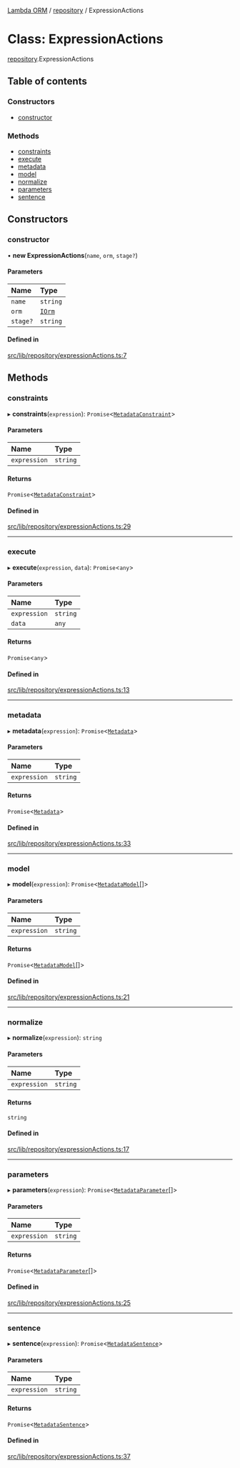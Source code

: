[Lambda ORM](../README.md) / [repository](../modules/repository.md) / ExpressionActions

# Class: ExpressionActions

[repository](../modules/repository.md).ExpressionActions

## Table of contents

### Constructors

- [constructor](repository.ExpressionActions.md#constructor)

### Methods

- [constraints](repository.ExpressionActions.md#constraints)
- [execute](repository.ExpressionActions.md#execute)
- [metadata](repository.ExpressionActions.md#metadata)
- [model](repository.ExpressionActions.md#model)
- [normalize](repository.ExpressionActions.md#normalize)
- [parameters](repository.ExpressionActions.md#parameters)
- [sentence](repository.ExpressionActions.md#sentence)

## Constructors

### constructor

• **new ExpressionActions**(`name`, `orm`, `stage?`)

#### Parameters

| Name | Type |
| :------ | :------ |
| `name` | `string` |
| `orm` | [`IOrm`](../interfaces/model.IOrm.md) |
| `stage?` | `string` |

#### Defined in

[src/lib/repository/expressionActions.ts:7](https://github.com/FlavioLionelRita/lambdaorm/blob/15e828d/src/lib/repository/expressionActions.ts#L7)

## Methods

### constraints

▸ **constraints**(`expression`): `Promise`<[`MetadataConstraint`](../interfaces/model.MetadataConstraint.md)\>

#### Parameters

| Name | Type |
| :------ | :------ |
| `expression` | `string` |

#### Returns

`Promise`<[`MetadataConstraint`](../interfaces/model.MetadataConstraint.md)\>

#### Defined in

[src/lib/repository/expressionActions.ts:29](https://github.com/FlavioLionelRita/lambdaorm/blob/15e828d/src/lib/repository/expressionActions.ts#L29)

___

### execute

▸ **execute**(`expression`, `data`): `Promise`<`any`\>

#### Parameters

| Name | Type |
| :------ | :------ |
| `expression` | `string` |
| `data` | `any` |

#### Returns

`Promise`<`any`\>

#### Defined in

[src/lib/repository/expressionActions.ts:13](https://github.com/FlavioLionelRita/lambdaorm/blob/15e828d/src/lib/repository/expressionActions.ts#L13)

___

### metadata

▸ **metadata**(`expression`): `Promise`<[`Metadata`](../interfaces/model.Metadata.md)\>

#### Parameters

| Name | Type |
| :------ | :------ |
| `expression` | `string` |

#### Returns

`Promise`<[`Metadata`](../interfaces/model.Metadata.md)\>

#### Defined in

[src/lib/repository/expressionActions.ts:33](https://github.com/FlavioLionelRita/lambdaorm/blob/15e828d/src/lib/repository/expressionActions.ts#L33)

___

### model

▸ **model**(`expression`): `Promise`<[`MetadataModel`](../interfaces/model.MetadataModel.md)[]\>

#### Parameters

| Name | Type |
| :------ | :------ |
| `expression` | `string` |

#### Returns

`Promise`<[`MetadataModel`](../interfaces/model.MetadataModel.md)[]\>

#### Defined in

[src/lib/repository/expressionActions.ts:21](https://github.com/FlavioLionelRita/lambdaorm/blob/15e828d/src/lib/repository/expressionActions.ts#L21)

___

### normalize

▸ **normalize**(`expression`): `string`

#### Parameters

| Name | Type |
| :------ | :------ |
| `expression` | `string` |

#### Returns

`string`

#### Defined in

[src/lib/repository/expressionActions.ts:17](https://github.com/FlavioLionelRita/lambdaorm/blob/15e828d/src/lib/repository/expressionActions.ts#L17)

___

### parameters

▸ **parameters**(`expression`): `Promise`<[`MetadataParameter`](../interfaces/model.MetadataParameter.md)[]\>

#### Parameters

| Name | Type |
| :------ | :------ |
| `expression` | `string` |

#### Returns

`Promise`<[`MetadataParameter`](../interfaces/model.MetadataParameter.md)[]\>

#### Defined in

[src/lib/repository/expressionActions.ts:25](https://github.com/FlavioLionelRita/lambdaorm/blob/15e828d/src/lib/repository/expressionActions.ts#L25)

___

### sentence

▸ **sentence**(`expression`): `Promise`<[`MetadataSentence`](../interfaces/model.MetadataSentence.md)\>

#### Parameters

| Name | Type |
| :------ | :------ |
| `expression` | `string` |

#### Returns

`Promise`<[`MetadataSentence`](../interfaces/model.MetadataSentence.md)\>

#### Defined in

[src/lib/repository/expressionActions.ts:37](https://github.com/FlavioLionelRita/lambdaorm/blob/15e828d/src/lib/repository/expressionActions.ts#L37)
